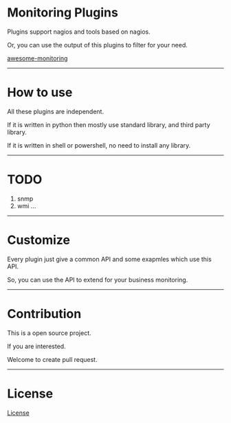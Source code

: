 # Monitoring Plugins

Plugins support nagios and tools based on nagios.

Or, you can use the output of this plugins to filter for your need.

[awesome-monitoring](https://github.com/crazy-canux/awesome-monitoring)

***

# How to use

All these plugins are independent.

If it is written in python then mostly use standard library, and third party library.

If it is written in shell or powershell, no need to install any library.

***

# TODO

1. snmp
2. wmi
...

***

# Customize

Every plugin just give a common API and some exapmles which use this API.

So, you can use the API to extend for your business monitoring.

***

# Contribution

This is a open source project.

If you are interested.

Welcome to create pull request.

***

License
==================

[License](LICENSE)
